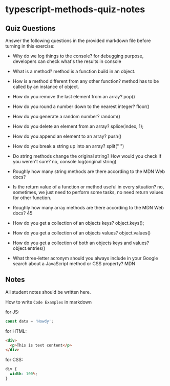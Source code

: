 # typescript-methods-quiz-notes

## Quiz Questions

Answer the following questions in the provided markdown file before turning in this exercise:

- Why do we log things to the console?
  for debugging purpose, developers can check what's the results in console

- What is a method?
  method is a function build in an object.

- How is a method different from any other function?
  method has to be called by an instance of object.

- How do you remove the last element from an array?
  pop()

- How do you round a number down to the nearest integer?
  floor()
- How do you generate a random number?
  random()
- How do you delete an element from an array?
  splice(index, 1);
- How do you append an element to an array?
  push()
- How do you break a string up into an array?
  split(" ")
- Do string methods change the original string? How would you check if you weren't sure?
  no,
  console.log(original string)
- Roughly how many string methods are there according to the MDN Web docs?

- Is the return value of a function or method useful in every situation?
  no, sometimes, we just need to perform some tasks, no need return values for other function.
- Roughly how many array methods are there according to the MDN Web docs?
  45

- How do you get a collection of an objects keys?
  object.keys();

- How do you get a collection of an objects values?
  object.values()

- How do you get a collection of both an objects keys and values?
  object.entries()

- What three-letter acronym should you always include in your Google search about a JavaScript method or CSS property?
  MDN

## Notes

All student notes should be written here.

How to write `Code Examples` in markdown

for JS:

```javascript
const data = 'Howdy';
```

for HTML:

```html
<div>
  <p>This is text content</p>
</div>
```

for CSS:

```css
div {
  width: 100%;
}
```
